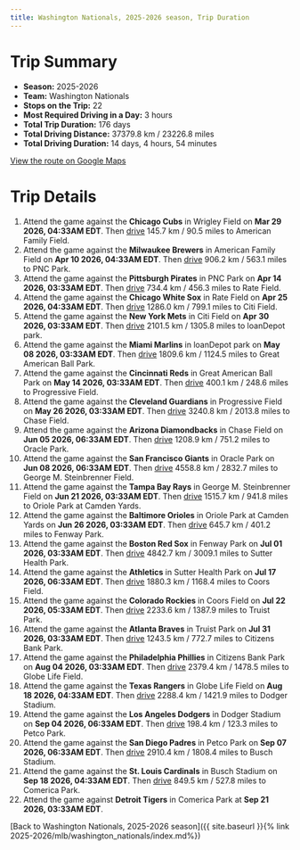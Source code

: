 ```yaml
---
title: Washington Nationals, 2025-2026 season, Trip Duration
---
```


# Trip Summary
- **Season:** 2025-2026
- **Team:** Washington Nationals
- **Stops on the Trip:** 22
- **Most Required Driving in a Day:** 3 hours
- **Total Trip Duration:** 176 days
- **Total Driving Distance:** 37379.8 km / 23226.8 miles
- **Total Driving Duration:** 14 days, 4 hours, 54 minutes

[View the route on Google Maps](https://www.google.com/maps/dir/Wrigley+Field+Chicago/American+Family+Field+Milwaukee/PNC+Park+Pittsburgh/Rate+Field+Chicago/Citi+Field+Flushing/loanDepot+park+Miami/Great+American+Ball+Park+Cincinnati/Progressive+Field+Cleveland/Chase+Field+Phoenix/Oracle+Park+San+Francisco/George+M.+Steinbrenner+Field+Tampa/Oriole+Park+at+Camden+Yards+Baltimore/Fenway+Park+Boston/Sutter+Health+Park+Sacramento/Coors+Field+Denver/Truist+Park+Atlanta/Citizens+Bank+Park+Philadelphia/Globe+Life+Field+Arlington/Dodger+Stadium+Los+Angeles/Petco+Park+San+Diego/Busch+Stadium+St.+Louis/Comerica+Park+Detroit)

# Trip Details
1. Attend the game against the **Chicago Cubs** in Wrigley Field on **Mar 29 2026, 04:33AM EDT**. Then [drive](https://www.google.com/maps/dir/Wrigley+Field+Chicago/American+Family+Field+Milwaukee) 145.7 km / 90.5 miles to American Family Field.
2. Attend the game against the **Milwaukee Brewers** in American Family Field on **Apr 10 2026, 04:33AM EDT**. Then [drive](https://www.google.com/maps/dir/American+Family+Field+Milwaukee/PNC+Park+Pittsburgh) 906.2 km / 563.1 miles to PNC Park.
3. Attend the game against the **Pittsburgh Pirates** in PNC Park on **Apr 14 2026, 03:33AM EDT**. Then [drive](https://www.google.com/maps/dir/PNC+Park+Pittsburgh/Rate+Field+Chicago) 734.4 km / 456.3 miles to Rate Field.
4. Attend the game against the **Chicago White Sox** in Rate Field on **Apr 25 2026, 04:33AM EDT**. Then [drive](https://www.google.com/maps/dir/Rate+Field+Chicago/Citi+Field+Flushing) 1286.0 km / 799.1 miles to Citi Field.
5. Attend the game against the **New York Mets** in Citi Field on **Apr 30 2026, 03:33AM EDT**. Then [drive](https://www.google.com/maps/dir/Citi+Field+Flushing/loanDepot+park+Miami) 2101.5 km / 1305.8 miles to loanDepot park.
6. Attend the game against the **Miami Marlins** in loanDepot park on **May 08 2026, 03:33AM EDT**. Then [drive](https://www.google.com/maps/dir/loanDepot+park+Miami/Great+American+Ball+Park+Cincinnati) 1809.6 km / 1124.5 miles to Great American Ball Park.
7. Attend the game against the **Cincinnati Reds** in Great American Ball Park on **May 14 2026, 03:33AM EDT**. Then [drive](https://www.google.com/maps/dir/Great+American+Ball+Park+Cincinnati/Progressive+Field+Cleveland) 400.1 km / 248.6 miles to Progressive Field.
8. Attend the game against the **Cleveland Guardians** in Progressive Field on **May 26 2026, 03:33AM EDT**. Then [drive](https://www.google.com/maps/dir/Progressive+Field+Cleveland/Chase+Field+Phoenix) 3240.8 km / 2013.8 miles to Chase Field.
9. Attend the game against the **Arizona Diamondbacks** in Chase Field on **Jun 05 2026, 06:33AM EDT**. Then [drive](https://www.google.com/maps/dir/Chase+Field+Phoenix/Oracle+Park+San+Francisco) 1208.9 km / 751.2 miles to Oracle Park.
10. Attend the game against the **San Francisco Giants** in Oracle Park on **Jun 08 2026, 06:33AM EDT**. Then [drive](https://www.google.com/maps/dir/Oracle+Park+San+Francisco/George+M.+Steinbrenner+Field+Tampa) 4558.8 km / 2832.7 miles to George M. Steinbrenner Field.
11. Attend the game against the **Tampa Bay Rays** in George M. Steinbrenner Field on **Jun 21 2026, 03:33AM EDT**. Then [drive](https://www.google.com/maps/dir/George+M.+Steinbrenner+Field+Tampa/Oriole+Park+at+Camden+Yards+Baltimore) 1515.7 km / 941.8 miles to Oriole Park at Camden Yards.
12. Attend the game against the **Baltimore Orioles** in Oriole Park at Camden Yards on **Jun 26 2026, 03:33AM EDT**. Then [drive](https://www.google.com/maps/dir/Oriole+Park+at+Camden+Yards+Baltimore/Fenway+Park+Boston) 645.7 km / 401.2 miles to Fenway Park.
13. Attend the game against the **Boston Red Sox** in Fenway Park on **Jul 01 2026, 03:33AM EDT**. Then [drive](https://www.google.com/maps/dir/Fenway+Park+Boston/Sutter+Health+Park+Sacramento) 4842.7 km / 3009.1 miles to Sutter Health Park.
14. Attend the game against the **Athletics** in Sutter Health Park on **Jul 17 2026, 06:33AM EDT**. Then [drive](https://www.google.com/maps/dir/Sutter+Health+Park+Sacramento/Coors+Field+Denver) 1880.3 km / 1168.4 miles to Coors Field.
15. Attend the game against the **Colorado Rockies** in Coors Field on **Jul 22 2026, 05:33AM EDT**. Then [drive](https://www.google.com/maps/dir/Coors+Field+Denver/Truist+Park+Atlanta) 2233.6 km / 1387.9 miles to Truist Park.
16. Attend the game against the **Atlanta Braves** in Truist Park on **Jul 31 2026, 03:33AM EDT**. Then [drive](https://www.google.com/maps/dir/Truist+Park+Atlanta/Citizens+Bank+Park+Philadelphia) 1243.5 km / 772.7 miles to Citizens Bank Park.
17. Attend the game against the **Philadelphia Phillies** in Citizens Bank Park on **Aug 04 2026, 03:33AM EDT**. Then [drive](https://www.google.com/maps/dir/Citizens+Bank+Park+Philadelphia/Globe+Life+Field+Arlington) 2379.4 km / 1478.5 miles to Globe Life Field.
18. Attend the game against the **Texas Rangers** in Globe Life Field on **Aug 18 2026, 04:33AM EDT**. Then [drive](https://www.google.com/maps/dir/Globe+Life+Field+Arlington/Dodger+Stadium+Los+Angeles) 2288.4 km / 1421.9 miles to Dodger Stadium.
19. Attend the game against the **Los Angeles Dodgers** in Dodger Stadium on **Sep 04 2026, 06:33AM EDT**. Then [drive](https://www.google.com/maps/dir/Dodger+Stadium+Los+Angeles/Petco+Park+San+Diego) 198.4 km / 123.3 miles to Petco Park.
20. Attend the game against the **San Diego Padres** in Petco Park on **Sep 07 2026, 06:33AM EDT**. Then [drive](https://www.google.com/maps/dir/Petco+Park+San+Diego/Busch+Stadium+St.+Louis) 2910.4 km / 1808.4 miles to Busch Stadium.
21. Attend the game against the **St. Louis Cardinals** in Busch Stadium on **Sep 18 2026, 04:33AM EDT**. Then [drive](https://www.google.com/maps/dir/Busch+Stadium+St.+Louis/Comerica+Park+Detroit) 849.5 km / 527.8 miles to Comerica Park.
22. Attend the game against **Detroit Tigers** in Comerica Park at **Sep 21 2026, 03:33AM EDT**.

[Back to Washington Nationals, 2025-2026 season]({{ site.baseurl }}{% link 2025-2026/mlb/washington_nationals/index.md%})
